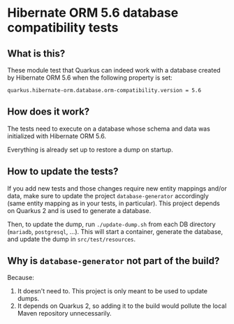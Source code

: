 # Hibernate ORM 5.6 database compatibility tests

## What is this?

These module test that Quarkus can indeed work with a database created by Hibernate ORM 5.6
when the following property is set:

```properties
quarkus.hibernate-orm.database.orm-compatibility.version = 5.6
```

## How does it work?

The tests need to execute on a database whose schema and data
was initialized with Hibernate ORM 5.6.

Everything is already set up to restore a dump on startup.

## How to update the tests?

If you add new tests and those changes require new entity mappings and/or data,
make sure to update the project `database-generator` accordingly
(same entity mapping as in your tests, in particular).
This project depends on Quarkus 2 and is used to generate a database.

Then, to update the dump, run `./update-dump.sh` from each DB directory (`mariadb`, `postgresql`, ...).
This will start a container, generate the database, and update the dump in `src/test/resources`.

## Why is `database-generator` not part of the build?

Because:

1. It doesn't need to. This project is only meant to be used to update dumps.
2. It depends on Quarkus 2, so adding it to the build would pollute the local Maven repository unnecessarily.
